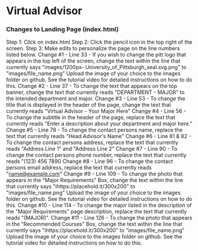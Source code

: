 # Virtual Advisor

### Changes to Landing Page (index.html)
Step 1: Click on index.html
Step 2: Click the pencil icon in the top right of the screen.
Step 3: Make edits to personalize the page on the line numbers listed below.
    Change #1 - Line 33 - If you wish to change the pitt logo that appears in the top left of the screen, change the text within the line that currently says "images/1200px-                 University_of_Pittsburgh_seal.svg.png" to "images/file_name.png" Upload the image of your choice to the images folder on github. See the tutorial video for                     detailed instructions on how to do this.
    Change #2 - Line 37 - To change the text that appears on the top banner, change the text that currently reads "DEPARTMENT - MAJOR" to the intended department and major.
    Change #3 - Line 53 - To change the title that is displayed in the header of the page, change the text that currently reads "Virtual Advisor - Your Major Here"
    Change #4 - Line 56 - To change the subtitle in the header of the page, replace the text that currently reads "Enter a description about your department and major here."
    Change #5 - Line 78 - To change the contact persons name, replace the text that currently reads "Head Advisor's Name"
    Change #6 - Line 81 & 82 - To change the contact persons address, replace the text that currently reads "Address Line 1" and "Address Line 2"
    Change #7 - Line 90 - To change the contact persons phone number, replace the text that currently reads "(123) 456 7890
    Change #8 - Line 96 - To change the contact persons email address, replace the text that currently reads "name@example.com"
    Change #9 - Line 109 - To change the photo that appears in the "Major Requirements" Box, change the text within the line that currently says "ihttps://placehold.it/300x200"                 to "images/file_name.png" Upload the image of your choice to the images folder on github. See the tutorial video for detailed instructions on how to do this.
    Change #10 - Line 114 - To change the major listed in the description of the "Major Requirements" page description, replace the text that currently reads "(MAJOR)".
    Change #11 - Line 126 - To change the photo that appears in the "Recommended Courses" Box, change the text within the line that currently says           "ihttps://placehold.it/300x200" to "images/file_name.png" Upload the image of your choice to the images folder on github. See the tutorial video for detailed instructions on how to do this.
